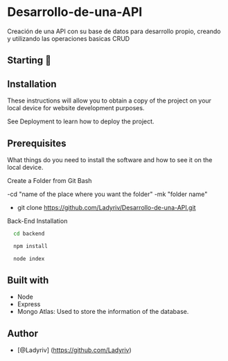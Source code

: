 # Desarrollo-de-una-API
Creación de una API con su base de datos para desarrollo propio, creando y utilizando las operaciones basicas CRUD

## Starting 🚀

## Installation
These instructions will allow you to obtain a copy of the project on your local device for website development purposes.

See Deployment to learn how to deploy the project.

## Prerequisites 

What things do you need to install the software and how to see it on the local device.

Create a Folder from Git Bash

-cd "name of the place where you want the folder" -mk "folder name" 
- git clone https://github.com/Ladyriv/Desarrollo-de-una-API.git

Back-End Installation

```bash
  cd backend
```
```bash
  npm install
```
```bash
  node index
```

## Built with
- Node
- Express
- Mongo Atlas: Used to store the information of the database.

## Author
- [@Ladyriv] (https://github.com/Ladyriv)
